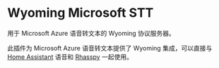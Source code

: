 # Wyoming Microsoft STT
用于 Microsoft Azure 语音转文本的 Wyoming 协议服务器。

此插件为 Microsoft Azure 语音转文本提供了 Wyoming 集成，可以直接与 [Home Assistant](https://www.home-assistant.io/) 语音和 [Rhasspy](https://github.com/rhasspy/rhasspy3) 一起使用。
